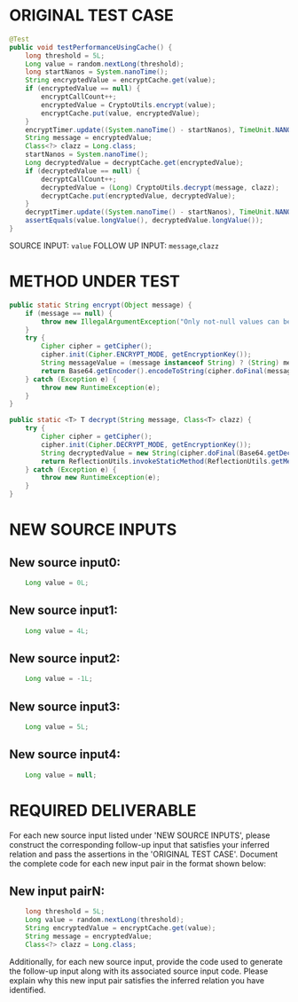 # ORIGINAL TEST CASE
```java
@Test
public void testPerformanceUsingCache() {
    long threshold = 5L;
    Long value = random.nextLong(threshold);
    long startNanos = System.nanoTime();
    String encryptedValue = encryptCache.get(value);
    if (encryptedValue == null) {
        encryptCallCount++;
        encryptedValue = CryptoUtils.encrypt(value);
        encryptCache.put(value, encryptedValue);
    }
    encryptTimer.update((System.nanoTime() - startNanos), TimeUnit.NANOSECONDS);
    String message = encryptedValue;
    Class<?> clazz = Long.class;
    startNanos = System.nanoTime();
    Long decryptedValue = decryptCache.get(encryptedValue);
    if (decryptedValue == null) {
        decryptCallCount++;
        decryptedValue = (Long) CryptoUtils.decrypt(message, clazz);
        decryptCache.put(encryptedValue, decryptedValue);
    }
    decryptTimer.update((System.nanoTime() - startNanos), TimeUnit.NANOSECONDS);
    assertEquals(value.longValue(), decryptedValue.longValue());
}

```
SOURCE INPUT: `value`
FOLLOW UP INPUT: `message`,`clazz`


# METHOD UNDER TEST
```java
public static String encrypt(Object message) {
    if (message == null) {
        throw new IllegalArgumentException("Only not-null values can be encrypted!");
    }
    try {
        Cipher cipher = getCipher();
        cipher.init(Cipher.ENCRYPT_MODE, getEncryptionKey());
        String messageValue = (message instanceof String) ? (String) message : String.valueOf(message);
        return Base64.getEncoder().encodeToString(cipher.doFinal(messageValue.getBytes(ENCODING)));
    } catch (Exception e) {
        throw new RuntimeException(e);
    }
}

public static <T> T decrypt(String message, Class<T> clazz) {
    try {
        Cipher cipher = getCipher();
        cipher.init(Cipher.DECRYPT_MODE, getEncryptionKey());
        String decryptedValue = new String(cipher.doFinal(Base64.getDecoder().decode(message)));
        return ReflectionUtils.invokeStaticMethod(ReflectionUtils.getMethodOrNull(clazz, "valueOf", String.class), decryptedValue);
    } catch (Exception e) {
        throw new RuntimeException(e);
    }
}

```


# NEW SOURCE INPUTS
## New source input0:
```java
    Long value = 0L;
```

## New source input1:
```java
    Long value = 4L;
```

## New source input2:
```java
    Long value = -1L;
```

## New source input3:
```java
    Long value = 5L;
```

## New source input4:
```java
    Long value = null;
```



# REQUIRED DELIVERABLE
For each new source input listed under 'NEW SOURCE INPUTS', please construct the corresponding follow-up input that satisfies your inferred relation and pass the assertions in the 'ORIGINAL TEST CASE'. Document the complete code for each new input pair in the format shown below:
## New input pairN:
```java
    long threshold = 5L;
    Long value = random.nextLong(threshold);
    String encryptedValue = encryptCache.get(value);
    String message = encryptedValue;
    Class<?> clazz = Long.class;
```

Additionally, for each new source input, provide the code used to generate the follow-up input along with its associated source input code. Please explain why this new input pair satisfies the inferred relation you have identified.